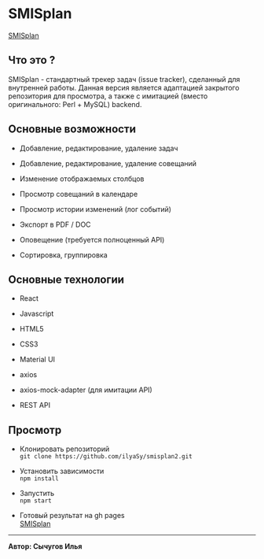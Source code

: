 # SMISplan
[SMISplan](https://ilyasy.github.io/smisplan2/)

## Что это ?
SMISplan - стандартный трекер задач (issue tracker), сделанный для внутренней работы. Данная версия является
адаптацией закрытого репозитория для просмотра, а также с имитацией (вместо оригинального: Perl + MySQL) backend.

## Основные возможности
* Добавление, редактирование, удаление задач

* Добавление, редактирование, удаление совещаний

* Изменение отображаемых столбцов

* Просмотр совещаний в календаре

* Просмотр истории изменений (лог событий)

* Экспорт в PDF / DOC

* Оповещение (требуется полноценный API)

* Сортировка, группировка

## Основные технологии
* React

* Javascript

* HTML5

* CSS3

* Material UI

* axios

* axios-mock-adapter (для имитации API)

* REST API

## Просмотр

* Клонировать репозиторий
<br>`git clone https://github.com/ilyaSy/smisplan2.git`

* Установить зависимости
<br>`npm install`

* Запустить
<br>`npm start`

* Готовый результат на gh pages
<br>[SMISplan](https://ilyasy.github.io/smisplan2/)

-----
**Автор: Сычугов Илья**
